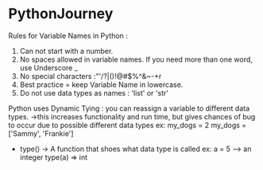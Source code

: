 # PythonJourney
Rules for Variable Names in Python : 
1. Can not start with a number. 
2. No spaces allowed in variable names. If you need more than one word, use Underscore _
3. No special characters :"'/?|()!@#$%^&~-+r
4. Best practice = keep Variable Name in lowercase.
5. Do not use data types as names : 'list' or 'str'


Python uses Dynamic Tying :  you can reassign a variable to different data types. 
    ->this increases functionality and run time, but gives chances of bug to occur due to possible different data types
    ex: my_dogs = 2 
        my_dogs = ['Sammy', 'Frankie']


- type() -> A function that shoes what data type is called 
    ex: a = 5           --> an integer 
        type(a) => int